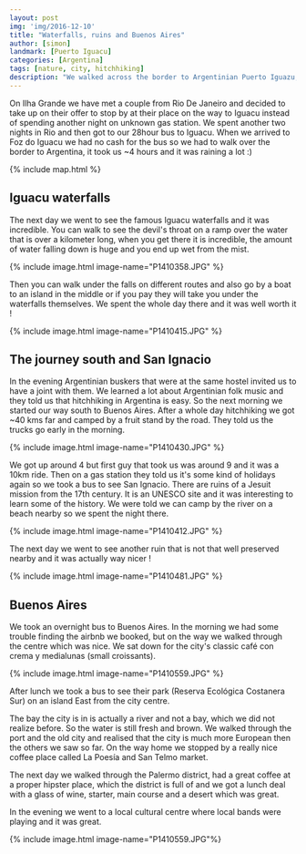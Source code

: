 ```yaml
---
layout: post
img: 'img/2016-12-10'
title: "Waterfalls, ruins and Buenos Aires"
author: [simon]
landmark: [Puerto Iguacu]
categories: [Argentina]
tags: [nature, city, hitchhiking]
description: "We walked across the border to Argentinian Puerto Iguazu, where we admired the fabulous Iguacu waterfalls, one of 7 natural wonders of the world. We learned how to make Yerba Mate and got addicted to it. Visited some ruins. Slept by a drug-traffic river. Went out in Buenos Aires."
---
```


<!---
This is how to include an image. copy the line below

{% include image.html image-name="P1410412.JPG"%}

-->

<!---
This is how to include a video. copy the line below

{% include video.html video-id="videoIDYouTube" %}

-->

<!---
This is how to include a place map with zoom to 5 (zoomed out). Fill in landmark and make sure it's correctly spelled.

{% include map.html %}

-->

<!---
This is how to include a place map with zoom to 10 (zoomed in). Fill in landmark and make sure it's correctly spelled.

{% include map_large.html %}

-->

<!---
This is how to include a directions map. Fill in origin and destination and make sure it's correctly spelled.

{% include directions-map.html %}

-->


On Ilha Grande we have met a couple from Rio De Janeiro and decided to take up on their offer to stop by at their place on the way to Iguacu instead of spending another night on unknown gas station. We spent another two nights in Rio and then got to our 28hour bus to Iguacu. When we arrived to Foz do Iguacu we had no cash for the bus so we had to walk over the border to Argentina, it took us ~4 hours and it was raining a lot :)

{% include map.html %}

## Iguacu waterfalls

The next day we went to see the famous Iguacu waterfalls and it was incredible. You can walk to see the devil's throat on a ramp over the water that is over a kilometer long, when you get there it is incredible, the amount of water falling down is huge and you end up wet from the mist.  

{% include image.html image-name="P1410358.JPG" %}

Then you can walk under the falls on different routes and also go by a boat to an island in the middle or if you pay they will take you under the waterfalls themselves. We spent the whole day there and it was well worth it !

{% include image.html image-name="P1410415.JPG" %}

## The journey south and San Ignacio

In the evening  Argentinian buskers that were at the same hostel invited us to have a joint with them. We learned a lot about Argentinian folk music and they told us that hitchhiking in Argentina is easy. So the next morning we started our way south to Buenos Aires. After a whole day hitchhiking we got ~40 kms far and camped by a fruit stand by the road. They told us the trucks go early in the morning.

{% include image.html image-name="P1410430.JPG" %}

 We got up around 4 but first guy that took us was around 9 and it was a 10km ride. Then on a gas station they told us it's some kind of holidays again so we took a bus to see San Ignacio. There are ruins of a Jesuit mission from the 17th century. It is an UNESCO site and it was interesting to learn some of the history. We were told we can camp by the river on a beach nearby so we spent the night there.  

{% include image.html image-name="P1410412.JPG" %}

The next day we  went to see another ruin that is not that well preserved nearby and it was actually way nicer ! 

{% include image.html image-name="P1410481.JPG" %}

## Buenos Aires

We took an overnight bus to Buenos Aires. In the morning we had some trouble finding the airbnb we booked, but on the way we walked through the centre which was nice. We sat down for the city's classic café con crema y medialunas (small croissants).

{% include image.html image-name="P1410559.JPG" %}

After lunch we took a bus to see their park (Reserva Ecológica Costanera Sur) on an island East from the city centre. 

The bay the city is in is actually a river and not a bay, which we did not realize before. So the water is still fresh and brown. We walked through the port and the old city and realised that the city is much more European then the others we saw so far. On the way home we stopped by a really nice coffee place called La Poesía and San Telmo market. 

The next day we walked through the Palermo district, had a great coffee at a proper hipster place, which the district is full of and we got a lunch deal with a glass of wine, starter, main course and a desert which was great. 

In the evening we went to a local cultural centre where local bands were playing and it was great.

{% include image.html image-name="P1410559.JPG"%}
